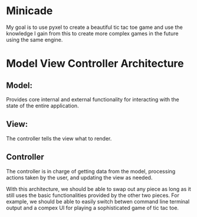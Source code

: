 # Minicade

My goal is to use pyxel to create a beautiful tic tac toe game and use the knowledge I gain from this to create more complex games in the future using the same engine.

# Model View Controller Architecture

## Model:

Provides core internal and external functionality for interacting with the state of the entire application.

## View:

The controller tells the view what to render.

## Controller

The controller is in charge of getting data from the model, processing actions taken by the user, and updating the view as needed.

With this architecture, we should be able to swap out any piece as long as it still uses the basic functionalities provided by the other two pieces. For example, we should be able to easily switch betwen command line terminal output and a compex UI for playing a sophisticated game of tic tac toe.
